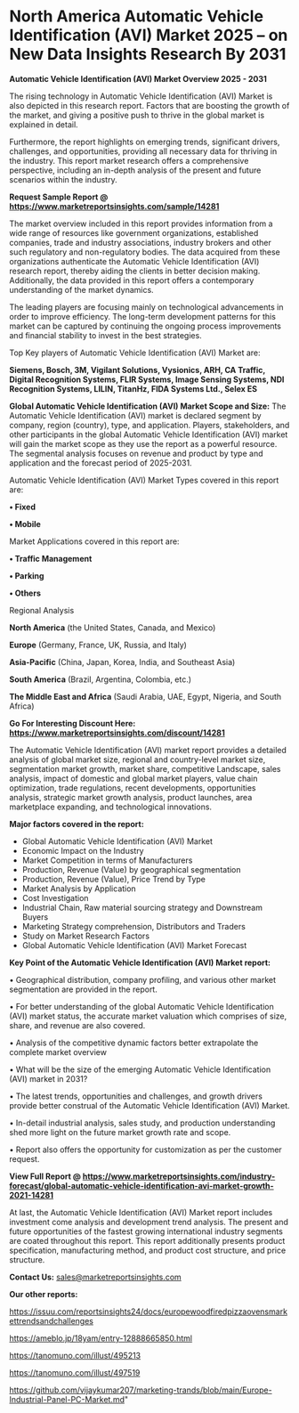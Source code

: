  # North America Automatic Vehicle Identification (AVI) Market 2025 – on New Data Insights Research By 2031

<Strong> Automatic Vehicle Identification (AVI) Market Overview 2025 - 2031</strong>

The rising technology in Automatic Vehicle Identification (AVI) Market is also depicted in this research report. Factors that are boosting the growth of the market, and giving a positive push to thrive in the global market is explained in detail.

Furthermore, the report highlights on emerging trends, significant drivers, challenges, and opportunities, providing all necessary data for thriving in the industry. This report market research offers a comprehensive perspective, including an in-depth analysis of the present and future scenarios within the industry.

<strong>Request Sample Report @ <a href=https://www.marketreportsinsights.com/sample/14281>https://www.marketreportsinsights.com/sample/14281</a></strong>

The market overview included in this report provides information from a wide range of resources like government organizations, established companies, trade and industry associations, industry brokers and other such regulatory and non-regulatory bodies. The data acquired from these organizations authenticate the Automatic Vehicle Identification (AVI) research report, thereby aiding the clients in better decision making. Additionally, the data provided in this report offers a contemporary understanding of the market dynamics.

The leading players are focusing mainly on technological advancements in order to improve efficiency. The long-term development patterns for this market can be captured by continuing the ongoing process improvements and financial stability to invest in the best strategies.

Top Key players of Automatic Vehicle Identification (AVI) Market are:

<strong>Siemens, Bosch, 3M, Vigilant Solutions, Vysionics, ARH, CA Traffic, Digital Recognition Systems, FLIR Systems, Image Sensing Systems, NDI Recognition Systems, LILIN, TitanHz, FIDA Systems Ltd., Selex ES</strong>

<strong><b>Global Automatic Vehicle Identification (AVI) Market Scope and Size:</b></strong>
The Automatic Vehicle Identification (AVI) market is declared segment by company, region (country), type, and application. Players, stakeholders, and other participants in the global Automatic Vehicle Identification (AVI) market will gain the market scope as they use the report as a powerful resource. The segmental analysis focuses on revenue and product by type and application and the forecast period of 2025-2031.

Automatic Vehicle Identification (AVI) Market Types covered in this report are:

<strong>• Fixed

• Mobile</strong>

Market Applications covered in this report are:

<strong>• Traffic Management

• Parking

• Others</strong> 

Regional Analysis

<strong>North America</strong> (the United States, Canada, and Mexico)

<strong>Europe</strong> (Germany, France, UK, Russia, and Italy)

<strong>Asia-Pacific</strong> (China, Japan, Korea, India, and Southeast Asia)

<strong>South America</strong> (Brazil, Argentina, Colombia, etc.)

<strong>The Middle East and Africa</strong> (Saudi Arabia, UAE, Egypt, Nigeria, and South Africa)

<strong>Go For Interesting Discount Here: <a href=https://www.marketreportsinsights.com/discount/14281>https://www.marketreportsinsights.com/discount/14281</a></strong>

The Automatic Vehicle Identification (AVI) market report provides a detailed analysis of global market size, regional and country-level market size, segmentation market growth, market share, competitive Landscape, sales analysis, impact of domestic and global market players, value chain optimization, trade regulations, recent developments, opportunities analysis, strategic market growth analysis, product launches, area marketplace expanding, and technological innovations.

<strong><b>Major factors covered in the report:</b></strong>
<ul>
  <li>Global Automatic Vehicle Identification (AVI) Market </li>
  <li>Economic Impact on the Industry</li>
  <li>Market Competition in terms of Manufacturers</li>
  <li>Production, Revenue (Value) by geographical segmentation</li>
  <li>Production, Revenue (Value), Price Trend by Type</li>
  <li>Market Analysis by Application</li>
  <li>Cost Investigation</li>
  <li>Industrial Chain, Raw material sourcing strategy and Downstream Buyers</li>
  <li>Marketing Strategy comprehension, Distributors and Traders</li>
  <li>Study on Market Research Factors</li>
  <li>Global Automatic Vehicle Identification (AVI) Market Forecast</li>
</ul>

<strong><b>Key Point of the Automatic Vehicle Identification (AVI) Market report:</b></strong>

• Geographical distribution, company profiling, and various other market segmentation are provided in the report.

• For better understanding of the global Automatic Vehicle Identification (AVI) market status, the accurate market valuation which comprises of size, share, and revenue are also covered.

• Analysis of the competitive dynamic factors better extrapolate the complete market overview

• What will be the size of the emerging Automatic Vehicle Identification (AVI) market in 2031?

• The latest trends, opportunities and challenges, and growth drivers provide better construal of the Automatic Vehicle Identification (AVI) Market.

• In-detail industrial analysis, sales study, and production understanding shed more light on the future market growth rate and scope.

• Report also offers the opportunity for customization as per the customer request.

<strong><b>View Full Report @ <a href=https://www.marketreportsinsights.com/industry-forecast/global-automatic-vehicle-identification-avi-market-growth-2021-14281>https://www.marketreportsinsights.com/industry-forecast/global-automatic-vehicle-identification-avi-market-growth-2021-14281</a></b></strong>


At last, the Automatic Vehicle Identification (AVI) Market report includes investment come analysis and development trend analysis. The present and future opportunities of the fastest growing international industry segments are coated throughout this report. This report additionally presents product specification, manufacturing method, and product cost structure, and price structure.

<strong>Contact Us:</strong>
sales@marketreportsinsights.com

<strong>Our other reports:</strong>

<a href=https://issuu.com/reportsinsights24/docs/europewoodfiredpizzaovensmarkettrendsandchallenges>https://issuu.com/reportsinsights24/docs/europewoodfiredpizzaovensmarkettrendsandchallenges</a>

<a href=https://ameblo.jp/18yam/entry-12888665850.html>https://ameblo.jp/18yam/entry-12888665850.html</a>

<a href=https://tanomuno.com/illust/495213>https://tanomuno.com/illust/495213</a>

<a href=https://tanomuno.com/illust/497519>https://tanomuno.com/illust/497519</a>

<a href=https://github.com/vijaykumar207/marketing-trands/blob/main/Europe-Industrial-Panel-PC-Market.md>https://github.com/vijaykumar207/marketing-trands/blob/main/Europe-Industrial-Panel-PC-Market.md</a>"
